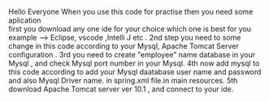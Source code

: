 Hello Everyone 
When you use this code for practise then you need some aplication  
first you download any one ide for your choice which one is best for you example --> Eclipse, vscode ,Intelli J  etc .
2nd step you need to some change in this code according to your Mysql, Apache Tomcat Server configuration .
3rd  you need to create "employee" name database in your Mysql , and check Mysql port number in your Mysql.
4th  now add mysql to this code according to  add your Mysql daatabase user name and password and also Mysql Driver name. in spring.xml file.in main resources.
5th download Apache Tomcat server ver 10.1 , and connect to your ide.
